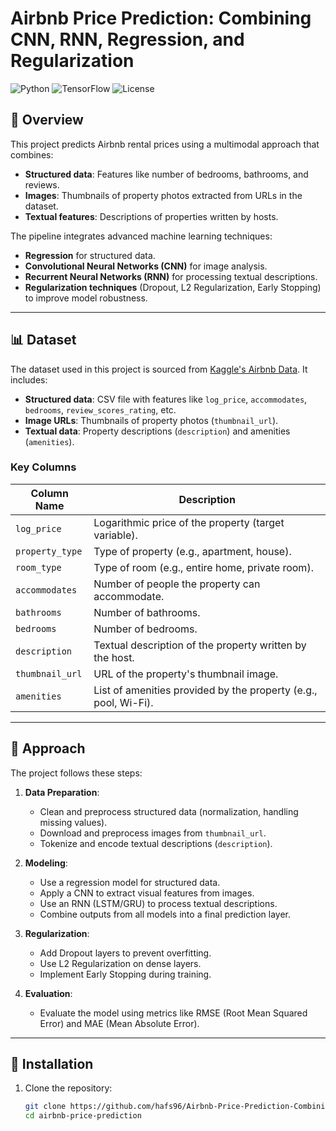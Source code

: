 # Airbnb Price Prediction: Combining CNN, RNN, Regression, and Regularization

![Python](https://img.shields.io/badge/Python-3.8-blue)
![TensorFlow](https://img.shields.io/badge/TensorFlow-2.x-orange)
![License](https://img.shields.io/badge/License-MIT-green)

## 📌 Overview
This project predicts Airbnb rental prices using a multimodal approach that combines:
- **Structured data**: Features like number of bedrooms, bathrooms, and reviews.
- **Images**: Thumbnails of property photos extracted from URLs in the dataset.
- **Textual features**: Descriptions of properties written by hosts.

The pipeline integrates advanced machine learning techniques:
- **Regression** for structured data.
- **Convolutional Neural Networks (CNN)** for image analysis.
- **Recurrent Neural Networks (RNN)** for processing textual descriptions.
- **Regularization techniques** (Dropout, L2 Regularization, Early Stopping) to improve model robustness.

---

## 📊 Dataset
The dataset used in this project is sourced from [Kaggle's Airbnb Data](https://www.kaggle.com/datasets). It includes:
- **Structured data**: CSV file with features like `log_price`, `accommodates`, `bedrooms`, `review_scores_rating`, etc.
- **Image URLs**: Thumbnails of property photos (`thumbnail_url`).
- **Textual data**: Property descriptions (`description`) and amenities (`amenities`).

### Key Columns
| Column Name            | Description                                                                 |
|------------------------|-----------------------------------------------------------------------------|
| `log_price`            | Logarithmic price of the property (target variable).                        |
| `property_type`        | Type of property (e.g., apartment, house).                                  |
| `room_type`            | Type of room (e.g., entire home, private room).                             |
| `accommodates`         | Number of people the property can accommodate.                              |
| `bathrooms`            | Number of bathrooms.                                                       |
| `bedrooms`             | Number of bedrooms.                                                        |
| `description`          | Textual description of the property written by the host.                   |
| `thumbnail_url`        | URL of the property's thumbnail image.                                     |
| `amenities`            | List of amenities provided by the property (e.g., pool, Wi-Fi).            |

---

## 🔧 Approach
The project follows these steps:

1. **Data Preparation**:
   - Clean and preprocess structured data (normalization, handling missing values).
   - Download and preprocess images from `thumbnail_url`.
   - Tokenize and encode textual descriptions (`description`).

2. **Modeling**:
   - Use a regression model for structured data.
   - Apply a CNN to extract visual features from images.
   - Use an RNN (LSTM/GRU) to process textual descriptions.
   - Combine outputs from all models into a final prediction layer.

3. **Regularization**:
   - Add Dropout layers to prevent overfitting.
   - Use L2 Regularization on dense layers.
   - Implement Early Stopping during training.

4. **Evaluation**:
   - Evaluate the model using metrics like RMSE (Root Mean Squared Error) and MAE (Mean Absolute Error).

---

## 🚀 Installation
1. Clone the repository:
   ```bash
   git clone https://github.com/hafs96/Airbnb-Price-Prediction-Combining-CNN-RNN-Regression-and-Regularization.git
   cd airbnb-price-prediction
